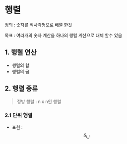 # 행렬 

정의 : 숫자를 직사각형으로 배열 한것 

목표 : 여러개의 숫자 계산을 하나의 행렬 계산으로 대체 할수 있음 


## 1. 행렬 연산 

- 행렬의 합
- 행렬의 곱 


## 2. 행렬 종류 

>  정방 행렬 : n x n인 행렬


### 2.1 단위 행렬 

- 표현 : $$ \delta_{i,j} $$


